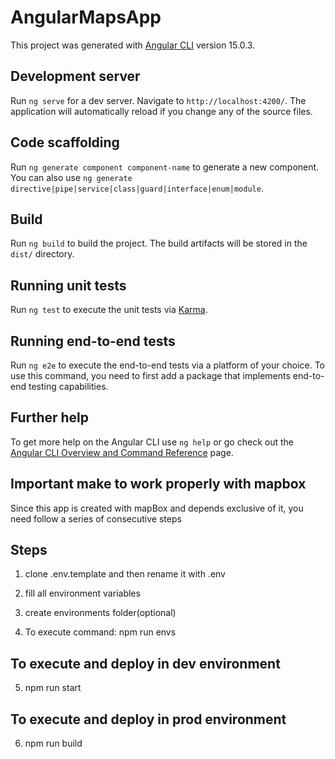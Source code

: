 # AngularMapsApp

This project was generated with [Angular CLI](https://github.com/angular/angular-cli) version 15.0.3.

## Development server

Run `ng serve` for a dev server. Navigate to `http://localhost:4200/`. The application will automatically reload if you change any of the source files.

## Code scaffolding

Run `ng generate component component-name` to generate a new component. You can also use `ng generate directive|pipe|service|class|guard|interface|enum|module`.

## Build

Run `ng build` to build the project. The build artifacts will be stored in the `dist/` directory.

## Running unit tests

Run `ng test` to execute the unit tests via [Karma](https://karma-runner.github.io).

## Running end-to-end tests

Run `ng e2e` to execute the end-to-end tests via a platform of your choice. To use this command, you need to first add a package that implements end-to-end testing capabilities.

## Further help

To get more help on the Angular CLI use `ng help` or go check out the [Angular CLI Overview and Command Reference](https://angular.io/cli) page.

## Important make to work properly with mapbox

Since this app is created with mapBox and depends exclusive of it, you need follow a series of consecutive steps

## Steps
 1. clone .env.template and then rename it with .env
 2. fill all environment variables
 3. create environments folder(optional)

 4. To execute command: npm run envs

 ## To execute and deploy in dev environment

 5. npm run start

 ## To execute and deploy in prod environment

 6. npm run build